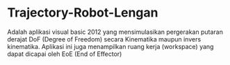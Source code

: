 Trajectory-Robot-Lengan
=======================

Adalah aplikasi visual basic 2012 yang mensimulasikan pergerakan putaran derajat DoF (Degree of Freedom) secara Kinematika maupun invers kinematika. Aplikasi ini juga menampilkan ruang kerja (workspace) yang dapat dicapai oleh EoE (End of Effector)
